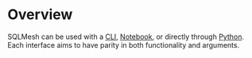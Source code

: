 # Overview

SQLMesh can be used with a [CLI](cli.md), [Notebook](notebook.md), or directly through [Python](python.md). Each interface aims to have parity in both functionality and arguments.